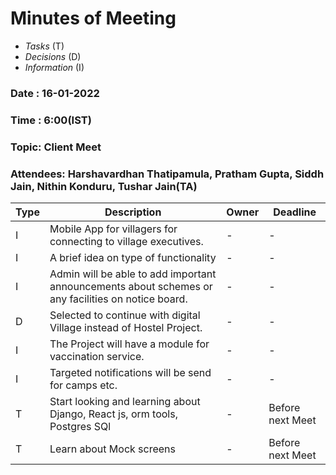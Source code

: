 # Minutes of Meeting

* *Tasks* (T)
* *Decisions* (D)
* *Information* (I)
 
### Date : 16-01-2022
### Time : 6:00(IST)
### Topic: Client Meet
### Attendees: Harshavardhan Thatipamula, Pratham Gupta, Siddh Jain, Nithin Konduru, Tushar Jain(TA)

Type | Description | Owner | Deadline
---- | ---- | ---- | ----
I | Mobile App for villagers for connecting to village executives. | - | -
I | A brief idea on type of functionality | - | -
I | Admin will be able to add important announcements about schemes or any facilities on notice board. | - | -
D | Selected to continue with digital Village instead of  Hostel Project. | - | -
I | The Project will have a module for vaccination service. | - | -
I | Targeted notifications will be send for camps etc. | - | -
T | Start looking and learning about Django, React js, orm tools, Postgres SQl | - | Before next Meet
T | Learn about Mock screens | - | Before next Meet
